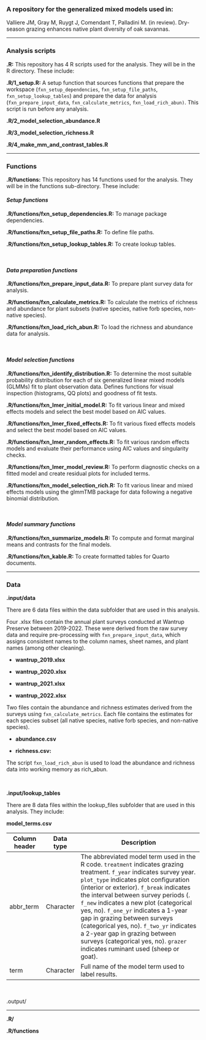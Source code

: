 ### A repository for the generalized mixed models used in:

Valliere JM, Gray M, Ruygt J, Comendant T, Palladini M. (in review). Dry-season grazing enhances native plant diversity of oak savannas.

------------------------------------------------------------------------

### Analysis scripts

**.R:** This repository has 4 R scripts used for the analysis. They will be in the R directory. These include:

**.R/1_setup.R:** A setup function that sources functions that prepare the workspace (`fxn_setup_dependencies`, `fxn_setup_file_paths`, `fxn_setup_lookup_tables`) and prepare the data for analysis (`fxn_prepare_input_data`, `fxn_calculate_metrics`, `fxn_load_rich_abun)`. This script is run before any analysis.

**.R/2_model_selection_abundance.R**

**.R/3_model_selection_richness.R**

**.R/4_make_mm_and_contrast_tables.R**

------------------------------------------------------------------------

### Functions 

**.R/functions:** This repository has 14 functions used for the analysis. They will be in the functions sub-directory. These include:

#### *Setup functions*

**.R/functions/fxn_setup_dependencies.R:** To manage package dependencies.

**.R/functions/fxn_setup_file_paths.R:** To define file paths.

**.R/functions/fxn_setup_lookup_tables.R:** To create lookup tables.

<br>

#### ***Data preparation functions***

**.R/functions/fxn_prepare_input_data.R:** To prepare plant survey data for analysis.

**.R/functions/fxn_calculate_metrics.R:** To calculate the metrics of richness and abundance for plant subsets (native species, native forb species, non-native species).

**.R/functions/fxn_load_rich_abun.R:** To load the richness and abundance data for analysis.

<br>

#### *Model selection functions*

**.R/functions/fxn_identify_distribution.R:** To determine the most suitable probability distribution for each of six generalized linear mixed models (GLMMs) fit to plant observation data. Defines functions for visual inspection (histograms, QQ plots) and goodness of fit tests.

**.R/functions/fxn_lmer_initial_model.R:** To fit various linear and mixed effects models and select the best model based on AIC values.

**.R/functions/fxn_lmer_fixed_effects.R:** To fit various fixed effects models and select the best model based on AIC values.

**.R/functions/fxn_lmer_random_effects.R:** To fit various random effects models and evaluate their performance using AIC values and singularity checks.

**.R/functions/fxn_lmer_model_review.R:** To perform diagnostic checks on a fitted model and create residual plots for included terms.

**.R/functions/fxn_model_selection_rich.R:** To fit various linear and mixed effects models using the glmmTMB package for data following a negative binomial distribution.

<br>

#### *Model summary functions*

**.R/functions/fxn_summarize_models.R:** To compute and format marginal means and contrasts for the final models.

**.R/functions/fxn_kable.R:** To create formatted tables for Quarto documents.

------------------------------------------------------------------------

### **Data**

**.input/data**

There are 6 data files within the data subfolder that are used in this analysis.

Four .xlsx files contain the annual plant surveys conducted at Wantrup Preserve between 2019-2022. These were derived from the raw survey data and require pre-processing with `fxn_prepare_input_data`, which assigns consistent names to the column names, sheet names, and plant names (among other cleaning).

-   **wantrup_2019.xlsx**

-   **wantrup_2020.xlsx**

-   **wantrup_2021.xlsx**

-   **wantrup_2022.xlsx**

Two files contain the abundance and richness estimates derived from the surveys using `fxn_calculate_metrics`. Each file contains the estimates for each species subset (all native species, native forb species, and non-native species).

-   **abundance.csv**

-   **richness.csv:**

The script `fxn_load_rich_abun` is used to load the abundance and richness data into working memory as rich_abun.

<br>

**.input/lookup_tables**

There are 8 data files within the lookup_files subfolder that are used in this analysis. They include:

**model_terms.csv**

| Column header | Data type | Description |
|------------------|------------------|-------------------------------------|
| abbr_term | Character | The abbreviated model term used in the R code. `treatment` indicates grazing treatment. `f_year` indicates survey year. `plot_type` indicates plot configuration (interior or exterior). `f_break` indicates the interval between survey periods (. `f_new` indicates a new plot (categorical yes, no). `f_one_yr` indicates a 1-year gap in grazing between surveys (categorical yes, no). `f_two_yr` indicates a 2-year gap in grazing between surveys (categorical yes, no). `grazer` indicates ruminant used (sheep or goat). |
| term | Character | Full name of the model term used to label results. |

<br>

.output/

------------------------------------------------------------------------

**.R/**

**.R/functions**

